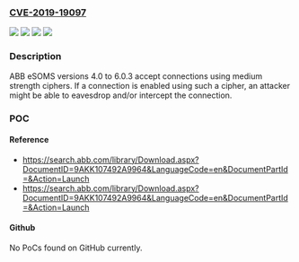 ### [CVE-2019-19097](https://cve.mitre.org/cgi-bin/cvename.cgi?name=CVE-2019-19097)
![](https://img.shields.io/static/v1?label=Product&message=eSOMS&color=blue)
![](https://img.shields.io/static/v1?label=Version&message=n%2Fa&color=blue)
![](https://img.shields.io/static/v1?label=Vulnerability&message=CWE-16%20Configuration&color=brighgreen)
![](https://img.shields.io/static/v1?label=Vulnerability&message=CWE-326%20Inadequate%20Encryption%20Strength&color=brighgreen)

### Description

ABB eSOMS versions 4.0 to 6.0.3 accept connections using medium strength ciphers. If a connection is enabled using such a cipher, an attacker might be able to eavesdrop and/or intercept the connection.

### POC

#### Reference
- https://search.abb.com/library/Download.aspx?DocumentID=9AKK107492A9964&LanguageCode=en&DocumentPartId=&Action=Launch
- https://search.abb.com/library/Download.aspx?DocumentID=9AKK107492A9964&LanguageCode=en&DocumentPartId=&Action=Launch

#### Github
No PoCs found on GitHub currently.

